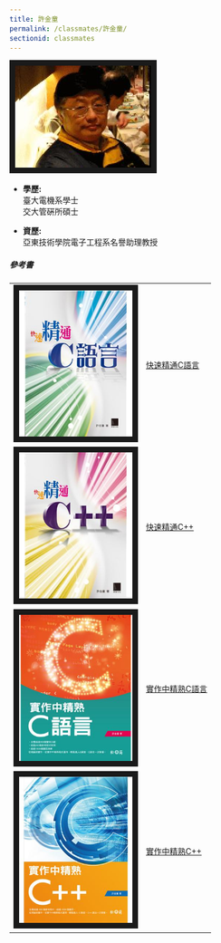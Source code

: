 ```yaml
---
title: 許金童
permalink: /classmates/許金童/
sectionid: classmates
---
```

<img src="/img/classmate_許金童.jpg"
alt="Photo of 許金童" width="240" border="10" />

- **學歷:**<br /> 
  臺大電機系學士<br />
  交大管硏所碩士

- **資歷:**  
  亞東技術學院電子工程系名譽助理教授

##### 參考書

<table style="width: 600px">
  <tr>
   <td>
   <img src="/img/book_快速精通C語言.jpg"
        alt="Photo of 快速精通C語言"
        width="200" border="10" />
   </td>
   <td class="photo-text">
     <a href="https://www.taaze.tw/goods/11100029706.html">快速精通C語言</a>
   </td>
  </tr>
  <tr>
   <td>
   <img src="/img/book_快速精通C++.jpg"
        alt="Photo of 快速精通C++"
        width="200" border="10" />
   </td>
   <td class="photo-text">
     <a href="https://www.taaze.tw/goods/11100029730.html">快速精通C++</a>
   </td>
  </tr>
  <tr>
   <td>
   <img src="/img/book_實作中精熟C語言.jpg"
        alt="Photo of 實作中精熟C語言"
        width="200" border="10" />
   </td>
   <td class="photo-text">
     <a href="https://www.taaze.tw/goods/11100735805.html">實作中精熟C語言</a>
   </td>
  </tr>
  <tr>
   <td>
   <img src="/img/book_實作中精熟C++.jpg"
        alt="Photo of 實作中精熟C++"
        width="200" border="10" />
   </td>
   <td class="photo-text">
     <a href="https://www.taaze.tw/goods/11100719440.html">實作中精熟C++</a>
   </td>
  </tr>
</table>
